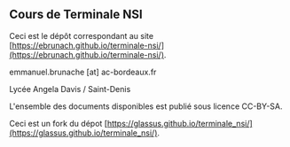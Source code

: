 ## Cours de Terminale NSI 

Ceci est le dépôt correspondant au site [https://ebrunach.github.io/terminale-nsi/](https://ebrunach.github.io/terminale-nsi/).


emmanuel.brunache [at] ac-bordeaux.fr

Lycée Angela Davis / Saint-Denis  

L'ensemble des documents disponibles est publié sous licence CC-BY-SA.

Ceci est un fork du dépot [https://glassus.github.io/terminale_nsi/](https://glassus.github.io/terminale_nsi/).
